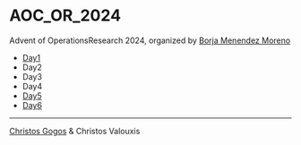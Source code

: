 # AOC_OR_2024
Advent of OperationsResearch 2024, organized by [Borja Menendez Moreno](https://feasible.substack.com/)

* [Day1](./day1/README.md)
* Day2
* Day3
* Day4
* [Day5](./day5/README.md)
* [Day6](./day6/README.md)

---
[Christos Gogos](https://www.linkedin.com/in/christos-gogos-07a75bb/) & Christos Valouxis